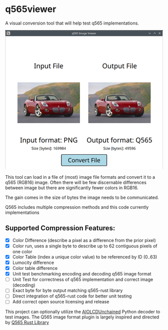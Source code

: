 # q565viewer
A visual conversion tool that will help test q565 implementations.

![Screenshot](docs/screenshot.png)

This tool can load in a file of (most) image file formats and convert it to a q565 (RGB16) image.
Often there will be few discernable differences between image but there are significantly fewer colors in RGB16.

The gain comes in the size of bytes the image needs to be communicated. 

Q565 includes multiple compression methods and this code currently implementations

## Supported Compression Features:

- [x] Color Difference (describe a pixel as a difference from the prior pixel)
- [x] Color run, uses a single byte to describe up to 62 contiguous pixels of one color
- [x] Color Table (index a unique color value) to be referenced by ID (0..63)
- [x] Lumocity difference
- [x] Color table difference
- [x] Unit test benchmarking encoding and decoding q565 image format
- [ ] Unit Test for correctness of q565 implementation and correct image (decoding)
- [ ] Exact byte for byte output matching q565-rust library
- [ ] Direct integration of q565-rust code for better unit testing
- [ ] Add correct open source licensing and release

This project can optionally utilize the [AIOLCDUnchained](https://github.com/brokenmass/AIOLCDUnchained) Python decoder to test images.
The Q565 image format plugin is largely inspired and directed by [Q565 Rust Library](https://docs.rs/q565/latest/q565/) 



